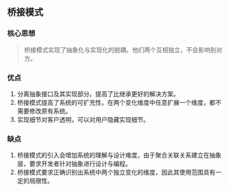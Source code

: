 ## 桥接模式
### 核心思想
> 桥接模式实现了抽象化与实现化的脱耦。他们两个互相独立，不会影响到对方。

### 优点
1. 分离抽象接口及其实现部分。提高了比继承更好的解决方案。
2. 桥接模式提高了系统的可扩充性，在两个变化维度中任意扩展一个维度，都不需要修改原有系统。
3. 实现细节对客户透明，可以对用户隐藏实现细节。
### 缺点
1. 桥接模式的引入会增加系统的理解与设计难度，由于聚合关联关系建立在抽象层，要求开发者针对抽象进行设计与编程。
2. 桥接模式要求正确识别出系统中两个独立变化的维度，因此其使用范围具有一定的局限性。